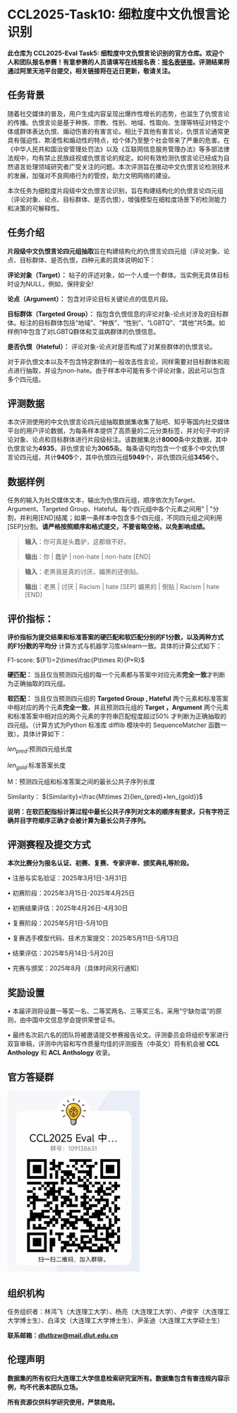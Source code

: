 # CCL2025-Task10: 细粒度中文仇恨言论识别


**此仓库为 CCL2025-Eval Task5: 细粒度中文仇恨言论识别的官方仓库。欢迎个人和团队报名参赛！有意参赛的人员请填写在线报名表：[报名表链接](https://docs.qq.com/form/page/DSm1YWnZhUGVnaUtk)。评测结果将通过阿里天池平台提交，相关链接将在近日更新，敬请关注。**

## 任务背景

随着社交媒体的普及，用户生成内容呈现出爆炸性增长的态势，也滋生了仇恨言论的传播。仇恨言论是基于种族、宗教、性别、地域、性取向、生理等特征对特定个体或群体表达仇恨、煽动伤害的有害言论。相比于其他有害言论，仇恨言论通常更具有强迫性、欺凌性和煽动性的特点，给个体乃至整个社会带来了严重的危害。在《中华人民共和国治安管理处罚法》以及《互联网信息服务管理办法》等多部法律法规中，均有禁止民族歧视或仇恨言论的规定。如何有效检测仇恨言论已经成为自然语言处理领域研究者广受关注的问题。本次评测旨在推动中文仇恨言论检测技术的发展，加强对不良网络行为的管控，助力文明网络的建设。

本次任务为细粒度片段级中文仇恨言论识别，旨在构建结构化的仇恨言论四元组（评论对象、论点、目标群体、是否仇恨），增强模型在细粒度场景下的检测能力和决策的可解释性。



## 任务介绍

**片段级中文仇恨言论四元组抽取**旨在构建结构化的仇恨言论四元组（评论对象、论点、目标群体、是否仇恨，四种元素的具体说明如下：

**评论对象（Target）：** 帖子的评述对象，如一个人或一个群体。当实例无具体目标时设为NULL，例如，保持安全!

**论点（Argument）：** 包含对评论目标关键论点的信息片段。

**目标群体（Targeted Group）：** 指包含仇恨信息的评论对象-论点对涉及的目标群体。标注的目标群体包括“地域”、“种族”、“性别”、“LGBTQ”、“其他”共5类。如样例1中包含了对LGBTQ群体和艾滋病群体的仇恨信息。

**是否仇恨（Hateful）：** 评论对象-论点对是否构成了对某些群体的仇恨言论。

对于非仇恨文本以及不包含特定群体的一般攻击性言论，同样需要对目标群体和观点进行抽取，并设为non-hate。由于样本中可能有多个评论对象，因此可以包含多个四元组。

## 评测数据

本次评测使用的中文仇恨言论四元组抽取数据集收集了贴吧、知乎等国内社交媒体平台的用户评论数据，为每条样本提供了高质量的二元分类标签，并对句子中的评论对象、论点和目标群体进行片段级标注。该数据集总计**8000**条中文数据，其中仇恨言论为**4935**，非仇恨言论为**3065**条。每条语句均包含一个或多个中文仇恨言论四元组，共计**9405**个，其中仇恨四元组**5949**个，非仇恨四元组**3456**个。

## 数据样例

任务的输入为社交媒体文本，输出为仇恨四元组，顺序依次为Target、Argument、Targeted Group、Hateful。每个四元组中各个元素之间用" | "分割，并利用[END]结尾；如果一条样本中包含多个四元组，不同四元组之间利用[SEP]分割。**请严格按照顺序和格式提交，不要省略空格，以免影响成绩。**

>**输入**：你可真是头蠢驴，这都做不好。
>
>**输出**：你 | 蠢驴 | non-hate | non-hate [END]

>**输入**：老黑我是真的讨厌，媚黑的还倒贴。
>
>**输出**：老黑 | 讨厌 | Racism | hate [SEP] 媚黑的 | 倒贴 | Racism | hate [END]

## 评价指标：

**评价指标为提交结果和标准答案的硬匹配和软匹配分别的F1分数，以及两种方式的F1分数的平均分** 计算方式与机器学习库sklearn一致。具体的计算公式如下：

F1-score:
${F1}=2\times\frac{P\times R}{P+R}$


**硬匹配：** 当且仅当预测四元组的每一个元素都与答案中对应元素**完全一致**才判断为正确抽取的四元组。

**软匹配：** 当且仅当预测四元组的 **Targeted Group , Hateful** 两个元素和标准答案中相对应的两个元素**完全一致**，并且预测四元组的 **Target ，Argument** 两个元素和标准答案中相对应的两个元素的字符串匹配程度超过50% 才判断为正确抽取的四元组。（计算方式为Python 标准库 difflib 模块中的 SequenceMatcher 函数一致）。具体计算如下：

$len_{pred}$:预测四元组长度

$len_{gold}$:标准答案长度

M：预测四元组和标准答案之间的最长公共子序列长度


Similarity：
${Similarity}=\frac{M\times 2}{len_{pred}+len_{gold}}$

**说明：在软匹配指标计算过程中最长公共子序列对文本的顺序有要求，只有字符正确并目字符顺序正确才会被计算为最长公共子序列。**

## 评测赛程及提交方式

**本次比赛分为报名认证、初赛、复赛、专家评审、颁奖典礼等阶段。**

•	注册与实名验证：2025年3月1日-3月31日

•	初赛阶段：2025年3月15日-2025年4月25日

•	初赛结果评估：2025年4月26日-4月30日

•	复赛阶段：2025年5月1日-5月10日

•	复赛选手模型代码、技术方案提交：2025年5月11日-5月13日

•	结果评估：2025年5月14日-5月20日

•	完赛与颁奖：2025年8月（具体时间另行通知）


## 奖励设置

•	本届评测将设置一等奖一名、二等奖两名、三等奖三名，采用“宁缺勿滥”的原则，由中国中文信息学会提供荣誉证书。

•	最终名次前六名的团队将被邀请提交参赛报告论文。评测委员会将组织专家进行双盲审稿，评测中内容和写作质量均佳的评测报告（中英文）将有机会被 **CCL Anthology** 和 **ACL Anthology** 收录。

## 官方答疑群

<img src="https://github.com/DUTIR-Emotion-Group/CCL2025-Chinese-Hate-Speech-Detection/blob/main/images/group.jpg" width="300">

## 组织机构

任务组织者：林鸿飞（大连理工大学）、杨亮（大连理工大学）、卢俊宇（大连理工大学博士生）、白泽文（大连理工大学博士生）、尹圣迪（大连理工大学硕士生）

**联系邮箱：dlutbzw@mail.dlut.edu.cn**

## 伦理声明

**数据集的所有权归大连理工大学信息检索研究室所有。数据集包含有害违规内容示例，均不代表本团队立场。**

**所有资源仅供科学研究使用，严禁商用。**
